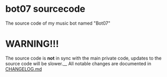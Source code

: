 # bot07 sourcecode
The source code of my music bot named "Bot07"

# WARNING!!!
The source code is **not** in sync with the main private code, updates to the source code will be slower.__
All notable changes are documented in [CHANGELOG.md](https://github.com/male07development/bot07-sourcecode/blob/main/CHANGELOG.md)
